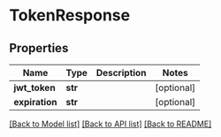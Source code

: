 # TokenResponse

## Properties
Name | Type | Description | Notes
------------ | ------------- | ------------- | -------------
**jwt_token** | **str** |  | [optional] 
**expiration** | **str** |  | [optional] 

[[Back to Model list]](../README.md#documentation-for-models) [[Back to API list]](../README.md#documentation-for-api-endpoints) [[Back to README]](../README.md)


